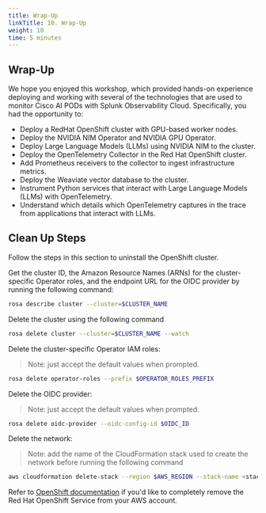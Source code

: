 ```yaml
---
title: Wrap-Up
linkTitle: 10. Wrap-Up
weight: 10
time: 5 minutes
---
```


## Wrap-Up

We hope you enjoyed this workshop, which provided hands-on experience deploying and working
with several of the technologies that are used to monitor Cisco AI PODs with
Splunk Observability Cloud. Specifically, you had the opportunity to:

* Deploy a RedHat OpenShift cluster with GPU-based worker nodes.
* Deploy the NVIDIA NIM Operator and NVIDIA GPU Operator.
* Deploy Large Language Models (LLMs) using NVIDIA NIM to the cluster.
* Deploy the OpenTelemetry Collector in the Red Hat OpenShift cluster.
* Add Prometheus receivers to the collector to ingest infrastructure metrics.
* Deploy the Weaviate vector database to the cluster.
* Instrument Python services that interact with Large Language Models (LLMs) with OpenTelemetry.
* Understand which details which OpenTelemetry captures in the trace from applications that interact with LLMs.

## Clean Up Steps

Follow the steps in this section to uninstall the OpenShift cluster. 

Get the cluster ID, the Amazon Resource Names (ARNs) for the cluster-specific Operator roles, 
and the endpoint URL for the OIDC provider by running the following command:

``` bash
rosa describe cluster --cluster=$CLUSTER_NAME
```

Delete the cluster using the following command

``` bash
rosa delete cluster --cluster=$CLUSTER_NAME --watch
```

Delete the cluster-specific Operator IAM roles: 

> Note: just accept the default values when prompted.

``` bash
rosa delete operator-roles --prefix $OPERATOR_ROLES_PREFIX
```

Delete the OIDC provider: 

> Note: just accept the default values when prompted.

``` bash
rosa delete oidc-provider --oidc-config-id $OIDC_ID
```

Delete the network: 

> Note: add the name of the CloudFormation stack used to create the network before 
> running the following command

``` bash
aws cloudformation delete-stack --region $AWS_REGION --stack-name <stack name i.e. rosa-network-stack-nnnnnnnnnnn>
```

Refer to [OpenShift documentation](https://docs.redhat.com/en/documentation/red_hat_openshift_service_on_aws/4/html/install_clusters/rosa-hcp-deleting-cluster) 
if you'd like to completely remove the Red Hat OpenShift Service from your AWS account. 


